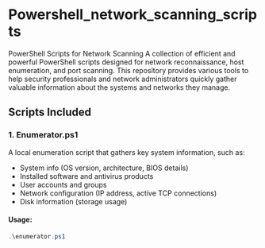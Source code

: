 # Powershell_network_scanning_scripts
PowerShell Scripts for Network Scanning  A collection of efficient and powerful PowerShell scripts designed for network reconnaissance, host enumeration, and port scanning. This repository provides various tools to help security professionals and network administrators quickly gather valuable information about the systems and networks they manage.
## Scripts Included

### 1. **Enumerator.ps1**
A local enumeration script that gathers key system information, such as:
- System info (OS version, architecture, BIOS details)
- Installed software and antivirus products
- User accounts and groups
- Network configuration (IP address, active TCP connections)
- Disk information (storage usage)

#### Usage:
```powershell
.\enumerator.ps1
